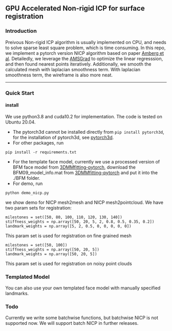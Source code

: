 ## GPU Accelerated Non-rigid ICP for surface registration

### Introduction
Preivous Non-rigid ICP algorithm is usually implemented on CPU, and needs to solve sparse least square problem, which is time consuming. 
In this repo, we implement a pytorch version NICP algorithm based on paper [Amberg et al](https://gravis.dmi.unibas.ch/publications/2007/CVPR07_Amberg.pdf).
Detailedly, we leverage the [AMSGrad](https://arxiv.org/abs/1904.09237) to optimize the linear regresssion, and then found nearest points iteratively.
Additionally, we smooth the calculated mesh with laplacian smoothness term. With laplacian smoothness term, the wireframe is also more neat.

------

### Quick Start
#### install
We use python3.8 and cuda10.2 for implementation. The code is tested on Ubuntu 20.04.
- The pytorch3d cannot be installed directly from ```pip install pytorch3d```, for the installation of pytorch3d, see [pytorch3d](https://github.com/facebookresearch/pytorch3d/blob/main/INSTALL.md).
- For other packages, run
```
pip install -r requirements.txt
```
- For the template face model, currently we use a processed version of BFM face model from [3DMMfitting-pytorch](https://github.com/ascust/3DMM-Fitting-Pytorch), download the BFM09_model_info.mat from [3DMMfitting-pytorch](https://github.com/ascust/3DMM-Fitting-Pytorch) and put it into the ./BFM folder.
- For demo, run 
```
python demo_nicp.py
```
we show demo for NICP mesh2mesh and NICP mesh2pointcloud. 
We have two param sets for registration:
```
milestones = set([50, 80, 100, 110, 120, 130, 140])
stiffness_weights = np.array([50, 20, 5, 2, 0.8, 0.5, 0.35, 0.2])
landmark_weights = np.array([5, 2, 0.5, 0, 0, 0, 0, 0])
```
This param set is used for registration on fine grained mesh

```
milestones = set([50, 100])
stiffness_weights = np.array([50, 20, 5])
landmark_weights = np.array([50, 20, 5])
```
This param set is used for registration on noisy point clouds

### Templated Model
You can also use your own templated face model with manually specified landmarks.

### Todo
Currently we write some batchwise functions, but batchwise NICP is not supported now. We will support batch NICP in further releases.
